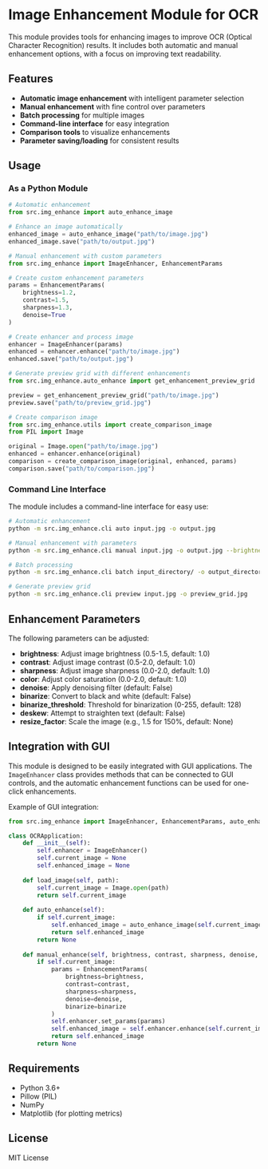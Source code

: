# Image Enhancement Module for OCR

This module provides tools for enhancing images to improve OCR (Optical Character Recognition) results. It includes both automatic and manual enhancement options, with a focus on improving text readability.

## Features

- **Automatic image enhancement** with intelligent parameter selection
- **Manual enhancement** with fine control over parameters
- **Batch processing** for multiple images
- **Command-line interface** for easy integration
- **Comparison tools** to visualize enhancements
- **Parameter saving/loading** for consistent results

## Usage

### As a Python Module

```python
# Automatic enhancement
from src.img_enhance import auto_enhance_image

# Enhance an image automatically
enhanced_image = auto_enhance_image("path/to/image.jpg")
enhanced_image.save("path/to/output.jpg")

# Manual enhancement with custom parameters
from src.img_enhance import ImageEnhancer, EnhancementParams

# Create custom enhancement parameters
params = EnhancementParams(
    brightness=1.2,
    contrast=1.5,
    sharpness=1.3,
    denoise=True
)

# Create enhancer and process image
enhancer = ImageEnhancer(params)
enhanced = enhancer.enhance("path/to/image.jpg")
enhanced.save("path/to/output.jpg")

# Generate preview grid with different enhancements
from src.img_enhance.auto_enhance import get_enhancement_preview_grid

preview = get_enhancement_preview_grid("path/to/image.jpg")
preview.save("path/to/preview_grid.jpg")

# Create comparison image
from src.img_enhance.utils import create_comparison_image
from PIL import Image

original = Image.open("path/to/image.jpg")
enhanced = enhancer.enhance(original)
comparison = create_comparison_image(original, enhanced, params)
comparison.save("path/to/comparison.jpg")
```

### Command Line Interface

The module includes a command-line interface for easy use:

```bash
# Automatic enhancement
python -m src.img_enhance.cli auto input.jpg -o output.jpg

# Manual enhancement with parameters
python -m src.img_enhance.cli manual input.jpg -o output.jpg --brightness 1.2 --contrast 1.5 --sharpness 1.3 --denoise

# Batch processing
python -m src.img_enhance.cli batch input_directory/ -o output_directory/ --recursive

# Generate preview grid
python -m src.img_enhance.cli preview input.jpg -o preview_grid.jpg
```

## Enhancement Parameters

The following parameters can be adjusted:

- **brightness**: Adjust image brightness (0.5-1.5, default: 1.0)
- **contrast**: Adjust image contrast (0.5-2.0, default: 1.0)
- **sharpness**: Adjust image sharpness (0.0-2.0, default: 1.0)
- **color**: Adjust color saturation (0.0-2.0, default: 1.0)
- **denoise**: Apply denoising filter (default: False)
- **binarize**: Convert to black and white (default: False)
- **binarize_threshold**: Threshold for binarization (0-255, default: 128)
- **deskew**: Attempt to straighten text (default: False)
- **resize_factor**: Scale the image (e.g., 1.5 for 150%, default: None)

## Integration with GUI

This module is designed to be easily integrated with GUI applications. The `ImageEnhancer` class provides methods that can be connected to GUI controls, and the automatic enhancement functions can be used for one-click enhancements.

Example of GUI integration:

```python
from src.img_enhance import ImageEnhancer, EnhancementParams, auto_enhance_image

class OCRApplication:
    def __init__(self):
        self.enhancer = ImageEnhancer()
        self.current_image = None
        self.enhanced_image = None
        
    def load_image(self, path):
        self.current_image = Image.open(path)
        return self.current_image
        
    def auto_enhance(self):
        if self.current_image:
            self.enhanced_image = auto_enhance_image(self.current_image)
            return self.enhanced_image
        return None
        
    def manual_enhance(self, brightness, contrast, sharpness, denoise, binarize):
        if self.current_image:
            params = EnhancementParams(
                brightness=brightness,
                contrast=contrast,
                sharpness=sharpness,
                denoise=denoise,
                binarize=binarize
            )
            self.enhancer.set_params(params)
            self.enhanced_image = self.enhancer.enhance(self.current_image)
            return self.enhanced_image
        return None
```

## Requirements

- Python 3.6+
- Pillow (PIL)
- NumPy
- Matplotlib (for plotting metrics)

## License

MIT License 